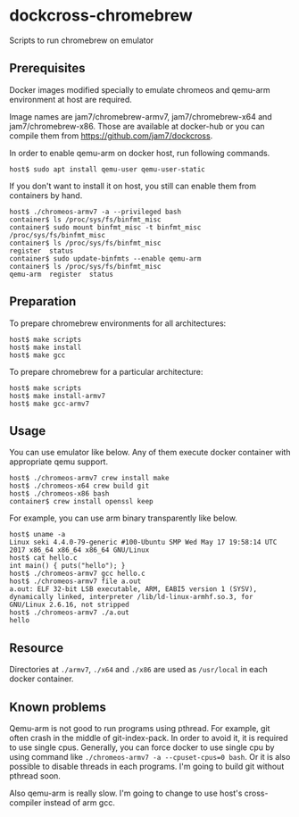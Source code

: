 # dockcross-chromebrew

Scripts to run chromebrew on emulator

## Prerequisites

Docker images modified specially to emulate chromeos and qemu-arm environment at host are required.

Image names are jam7/chromebrew-armv7, jam7/chromebrew-x64 and jam7/chromebrew-x86.
Those are available at docker-hub or you can compile them from https://github.com/jam7/dockcross.

In order to enable qemu-arm on docker host, run following commands.

```
host$ sudo apt install qemu-user qemu-user-static
```

If you don't want to install it on host, you still can enable them from containers by hand.

```
host$ ./chromeos-armv7 -a --privileged bash
container$ ls /proc/sys/fs/binfmt_misc
container$ sudo mount binfmt_misc -t binfmt_misc /proc/sys/fs/binfmt_misc
container$ ls /proc/sys/fs/binfmt_misc
register  status
container$ sudo update-binfmts --enable qemu-arm
container$ ls /proc/sys/fs/binfmt_misc
qemu-arm  register  status
```

## Preparation

To prepare chromebrew environments for all architectures:

```
host$ make scripts
host$ make install
host$ make gcc
```

To prepare chromebrew for a particular architecture:

```
host$ make scripts
host$ make install-armv7
host$ make gcc-armv7
```

## Usage

You can use emulator like below.  Any of them execute docker container with appropriate qemu support.

```
host$ ./chromeos-armv7 crew install make
host$ ./chromeos-x64 crew build git
host$ ./chromeos-x86 bash
container$ crew install openssl keep
```

For example, you can use arm binary transparently like below.

```
host$ uname -a
Linux seki 4.4.0-79-generic #100-Ubuntu SMP Wed May 17 19:58:14 UTC 2017 x86_64 x86_64 x86_64 GNU/Linux
host$ cat hello.c
int main() { puts("hello"); }
host$ ./chromeos-armv7 gcc hello.c
host$ ./chromeos-armv7 file a.out
a.out: ELF 32-bit LSB executable, ARM, EABI5 version 1 (SYSV), dynamically linked, interpreter /lib/ld-linux-armhf.so.3, for GNU/Linux 2.6.16, not stripped
host$ ./chromeos-armv7 ./a.out
hello
```

## Resource

Directories at `./armv7`, `./x64` and `./x86` are used as `/usr/local` in each docker container.

## Known problems

Qemu-arm is not good to run programs using pthread.  For example, git often crash in the middle of git-index-pack.
In order to avoid it, it is required to use single cpus.  Generally, you can force docker to use single cpu
by using command like `./chromeos-armv7 -a --cpuset-cpus=0 bash`.  Or it is also possible to disable threads in
each programs.  I'm going to build git without pthread soon.

Also qemu-arm is really slow.  I'm going to change to use host's cross-compiler instead of arm gcc.
